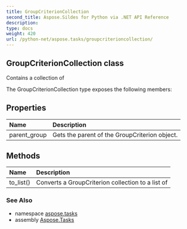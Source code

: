 ```yaml
---
title: GroupCriterionCollection
second_title: Aspose.Sildes for Python via .NET API Reference
description: 
type: docs
weight: 420
url: /python-net/aspose.tasks/groupcriterioncollection/
---
```


## GroupCriterionCollection class

Contains a collection of

The GroupCriterionCollection type exposes the following members:
## Properties
| Name | Description |
| :- | :- |
|parent_group|Gets the parent of the GroupCriterion object.|
## Methods
| Name | Description |
| :- | :- |
|to_list()|Converts a GroupCriterion collection to a list of|

### See Also

* namespace [aspose.tasks](/tasks/python-net/aspose.tasks/)
* assembly [Aspose.Tasks](/tasks/python-net/)

